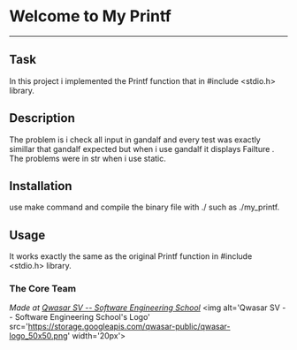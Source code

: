 # Welcome to My Printf
***

## Task
In this project i implemented the Printf function that in #include <stdio.h> library.

## Description
The problem is i check all input in gandalf and every test was exactly simillar that gandalf expected but when i use
gandalf it displays Failture . The problems were in str when i use static.   

## Installation
use make command and compile the binary file with ./ such as ./my_printf.
## Usage
It works exactly the same as the original Printf function in #include <stdio.h> library.

### The Core Team


<span><i>Made at <a href='https://qwasar.io'>Qwasar SV -- Software Engineering School</a></i></span>
<span><img alt='Qwasar SV -- Software Engineering School's Logo' src='https://storage.googleapis.com/qwasar-public/qwasar-logo_50x50.png' width='20px'></span>
